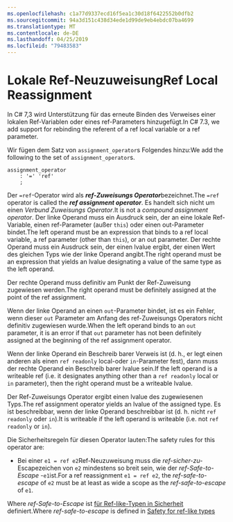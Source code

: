 ```yaml
---
ms.openlocfilehash: c1a77d9337ecd16f5ea1c30d18f6422552b0dfb2
ms.sourcegitcommit: 94a3d151c438d34ede1d99de9eb4ebdc07ba4699
ms.translationtype: MT
ms.contentlocale: de-DE
ms.lasthandoff: 04/25/2019
ms.locfileid: "79483583"
---
```

# <a name="ref-local-reassignment"></a><span data-ttu-id="3d929-101">Lokale Ref-Neuzuweisung</span><span class="sxs-lookup"><span data-stu-id="3d929-101">Ref Local Reassignment</span></span>

<span data-ttu-id="3d929-102">In C# 7,3 wird Unterstützung für das erneute Binden des Verweises einer lokalen Ref-Variablen oder eines ref-Parameters hinzugefügt.</span><span class="sxs-lookup"><span data-stu-id="3d929-102">In C# 7.3, we add support for rebinding the referent of a ref local variable or a ref parameter.</span></span>

<span data-ttu-id="3d929-103">Wir fügen dem Satz von `assignment_operator`s Folgendes hinzu:</span><span class="sxs-lookup"><span data-stu-id="3d929-103">We add the following to the set of `assignment_operator`s.</span></span>

```antlr
assignment_operator
    : '=' 'ref'
    ;
```

<span data-ttu-id="3d929-104">Der `=ref`-Operator wird als ***ref-Zuweisungs Operator***bezeichnet.</span><span class="sxs-lookup"><span data-stu-id="3d929-104">The `=ref` operator is called the ***ref assignment operator***.</span></span> <span data-ttu-id="3d929-105">Es handelt sich nicht um einen *Verbund Zuweisungs Operator*.</span><span class="sxs-lookup"><span data-stu-id="3d929-105">It is not a *compound assignment operator*.</span></span> <span data-ttu-id="3d929-106">Der linke Operand muss ein Ausdruck sein, der an eine lokale Ref-Variable, einen ref-Parameter (außer `this`) oder einen out-Parameter bindet.</span><span class="sxs-lookup"><span data-stu-id="3d929-106">The left operand must be an expression that binds to a ref local variable, a ref parameter (other than `this`), or an out parameter.</span></span> <span data-ttu-id="3d929-107">Der rechte Operand muss ein Ausdruck sein, der einen lvalue ergibt, der einen Wert des gleichen Typs wie der linke Operand angibt.</span><span class="sxs-lookup"><span data-stu-id="3d929-107">The right operand must be an expression that yields an lvalue designating a value of the same type as the left operand.</span></span>

<span data-ttu-id="3d929-108">Der rechte Operand muss definitiv am Punkt der Ref-Zuweisung zugewiesen werden.</span><span class="sxs-lookup"><span data-stu-id="3d929-108">The right operand must be definitely assigned at the point of the ref assignment.</span></span>

<span data-ttu-id="3d929-109">Wenn der linke Operand an einen `out`-Parameter bindet, ist es ein Fehler, wenn dieser `out` Parameter am Anfang des ref-Zuweisungs Operators nicht definitiv zugewiesen wurde.</span><span class="sxs-lookup"><span data-stu-id="3d929-109">When the left operand binds to an `out` parameter, it is an error if that `out` parameter has not been definitely assigned at the beginning of the ref assignment operator.</span></span>

<span data-ttu-id="3d929-110">Wenn der linke Operand ein Beschreib barer Verweis ist (d. h., er legt einen anderen als einen `ref readonly` local-oder `in`-Parameter fest), dann muss der rechte Operand ein Beschreib barer lvalue sein.</span><span class="sxs-lookup"><span data-stu-id="3d929-110">If the left operand is a writeable ref (i.e. it designates anything other than a `ref readonly` local or  `in` parameter), then the right operand must be a writeable lvalue.</span></span>

<span data-ttu-id="3d929-111">Der Ref-Zuweisungs Operator ergibt einen lvalue des zugewiesenen Typs.</span><span class="sxs-lookup"><span data-stu-id="3d929-111">The ref assignment operator yields an lvalue of the assigned type.</span></span> <span data-ttu-id="3d929-112">Es ist beschreibbar, wenn der linke Operand beschreibbar ist (d. h. nicht `ref readonly` oder `in`).</span><span class="sxs-lookup"><span data-stu-id="3d929-112">It is writeable if the left operand is writeable (i.e. not `ref readonly` or `in`).</span></span>

<span data-ttu-id="3d929-113">Die Sicherheitsregeln für diesen Operator lauten:</span><span class="sxs-lookup"><span data-stu-id="3d929-113">The safety rules for this operator are:</span></span>

- <span data-ttu-id="3d929-114">Bei einer `e1 = ref e2`Ref-Neuzuweisung muss die *ref-sicher-zu-* Escapezeichen von `e2` mindestens so breit sein, wie der *ref-Safe-to-Escape* -`e1`ist.</span><span class="sxs-lookup"><span data-stu-id="3d929-114">For a ref reassignment `e1 = ref e2`, the *ref-safe-to-escape* of `e2` must be at least as wide a scope as the *ref-safe-to-escape* of `e1`.</span></span>

<span data-ttu-id="3d929-115">Where *ref-Safe-to-Escape* ist [für Ref-like-Typen in Sicherheit](../csharp-7.2/span-safety.md) definiert.</span><span class="sxs-lookup"><span data-stu-id="3d929-115">Where *ref-safe-to-escape* is defined in [Safety for ref-like types](../csharp-7.2/span-safety.md)</span></span>
